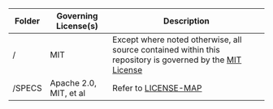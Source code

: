
| Folder        |  Governing License(s)     | Description                         |
|---------------|---------------------------|-------------------------------------|
|/              |  MIT                      | Except where noted otherwise, all source contained within this repository is governed by the [MIT License](LICENSE.md) |
|/SPECS         |  Apache 2.0, MIT, et al   | Refer to [LICENSE-MAP](/SPECS/LICENSES-AND-NOTICES/LICENSES-MAP.md) |
